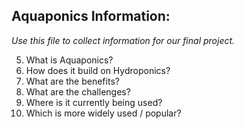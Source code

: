 
## **Aquaponics Information:**

*Use this file to collect information for our final project.*

5.  What is Aquaponics?
6.  How does it build on Hydroponics?
7.  What are the benefits?
8.  What are the challenges?
9.  Where is it currently being used?
10.  Which is more widely used / popular?
